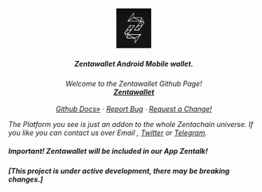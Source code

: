 
<!--
*** Hey, Welcome to Zentachain READMEs. I hope you like it :)
-->



<!-- Zenta LOGO -->
<br />
<p align="center">
  <a href="zentachain.io">
    <img src="zentachainlogoblack.png" alt="Logo" width="70" height="80">
  </a>

  <h5 align="center">Zentawallet Android Mobile wallet.</h5>

  <p align="center"><em>
   Welcome to the Zentawallet Github Page!
    <br />
    <a href="https://github.com/ZentaChain/Zentawallet/"><strong>Zentawallet</strong></a>
    <br />
    <br />
    <a href="https://github.com/ZentaChain/Zentadex/tree/master/dex">Github Docs»</a>
    ·
    <a href="https://github.com/ZentaChain/Zentadex/tree/master/dex">Report Bug</a>
    ·
    <a href="https://github.com/ZentaChain/Zentadex/tree/master/dex">Request a Change!</a>
  </p>
</p>

<!-- CHECKLIST-->

The Platform you see is just an addon to the whole Zentachain universe. If you like you can contact us over Email , [Twitter](https://twitter.com/zentachain) or [Telegram](https://t.me/ZentachainOfficialChat).
##### *Important! Zentawallet will be included in our App Zentalk!* 

##### *[This project is under active development, there may be breaking changes.]*


